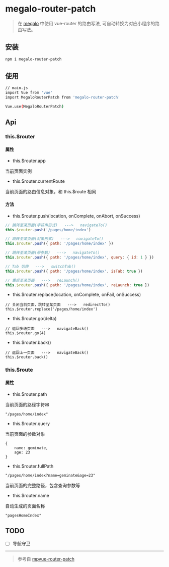 # megalo-router-patch
> 在 [megalo](https://github.com/kaola-fed/megalo) 中使用 vue-router 的路由写法, 可自动转换为对应小程序的路由写法。

## 安装
``` bash
npm i megalo-router-patch
```

## 使用
``` bash
// main.js
import Vue from 'vue'
import MegaloRouterPatch from 'megalo-router-patch'

Vue.use(MegaloRouterPatch)
```

## Api

### this.$router

#### 属性
- this.$router.app

当前页面实例

- this.$router.currentRoute

当前页面的路由信息对象，和 this.$route 相同

#### 方法
- this.$router.push(location, onComplete, onAbort, onSuccess)
```js
// 跳转至某页面(字符串形式)   --->   navigateTo()
this.$router.push('/pages/home/index')

// 跳转至某页面(对象形式)   --->   navigateTo()
this.$router.push({ path: '/pages/home/index' })

// 跳转至某页面(带参数)   --->   navigateTo()
this.$router.push({ path: '/pages/home/index', query: { id: 1 } })

// Tab 切换   --->   switchTab()
this.$router.push({ path: '/pages/home/index', isTab: true })

// 重启至某页面   --->   reLaunch()
this.$router.push({ path: '/pages/home/index', reLaunch: true })
```
- this.$router.replace(location, onComplete, onFail, onSuccess)
```
// 关闭当前页面，跳转至某页面   --->   redirectTo()
this.$router.replace('/pages/home/index')
```
- this.$router.go(delta)
```
// 返回多级页面   --->   navigateBack()
this.$router.go(4)
```
- this.$router.back()
```
// 返回上一页面   --->   navigateBack()
this.$router.back()
```

### this.$route

#### 属性
- this.$router.path

当前页面的路径字符串
```
"/pages/home/index"
```

- this.$router.query

当前页面的参数对象
```
{
    name: geminate,
    age: 23
}
```

- this.$router.fullPath
```
"/pages/home/index?name=geminate&age=23"
```

当前页面的完整路径，包含查询参数等

- this.$router.name

自动生成的页面名称
```
"pagesHomeIndex"
```

## TODO
- [ ] 导航守卫


***
> 参考自 [mpvue-router-patch](https://github.com/F-loat/mpvue-router-patch)